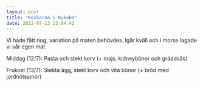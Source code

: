 ```yaml
---
layout: post
title: "Kockarna I Bukoba"
date: 2012-07-13 23:04:42
---
```

Vi hade fått nog, variation på maten behövdes. Igår kväll och i morse lagade vi vår egen mat.

Middag (12/7):
Pasta och stekt korv (+ majs, kidneybönor och gräddsås)

Frukost (13/7):
Stekta ägg, stekt korv och vita bönor (+ bröd med jordnötssmör)

